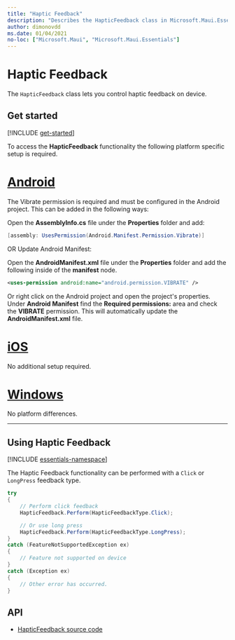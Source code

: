 ```yaml
---
title: "Haptic Feedback"
description: "Describes the HapticFeedback class in Microsoft.Maui.Essentials, which lets you control haptic feedback on device."
author: dimonovdd
ms.date: 01/04/2021
no-loc: ["Microsoft.Maui", "Microsoft.Maui.Essentials"]
---
```


# Haptic Feedback

The `HapticFeedback` class lets you control haptic feedback on device.

## Get started

[!INCLUDE [get-started](includes/get-started.md)]

To access the **HapticFeedback** functionality the following platform specific setup is required.

# [Android](#tab/android)

The Vibrate permission is required and must be configured in the Android project. This can be added in the following ways:

Open the **AssemblyInfo.cs** file under the **Properties** folder and add:

```csharp
[assembly: UsesPermission(Android.Manifest.Permission.Vibrate)]
```

OR Update Android Manifest:

Open the **AndroidManifest.xml** file under the **Properties** folder and add the following inside of the **manifest** node.

```xml
<uses-permission android:name="android.permission.VIBRATE" />
```

Or right click on the Android project and open the project's properties. Under **Android Manifest** find the **Required permissions:** area and check the **VIBRATE** permission. This will automatically update the **AndroidManifest.xml** file.

# [iOS](#tab/ios)

No additional setup required.

# [Windows](#tab/windows)

No platform differences.

-----

## Using Haptic Feedback

[!INCLUDE [essentials-namespace](includes/essentials-namespace.md)]

The Haptic Feedback functionality can be performed with a `Click` or `LongPress` feedback type.

```csharp
try
{
    // Perform click feedback
    HapticFeedback.Perform(HapticFeedbackType.Click);

    // Or use long press    
    HapticFeedback.Perform(HapticFeedbackType.LongPress);
}
catch (FeatureNotSupportedException ex)
{
    // Feature not supported on device
}
catch (Exception ex)
{
    // Other error has occurred.
}
```

## API

- [HapticFeedback source code](https://github.com/xamarin/Essentials/tree/main/Xamarin.Essentials/HapticFeedback)
<!-- - [HapticFeedback API documentation](xref:Microsoft.Maui.Essentials.HapticFeedback)-->
